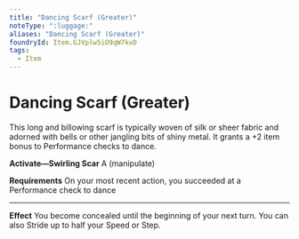 ```yaml
---
title: "Dancing Scarf (Greater)"
noteType: ":luggage:"
aliases: "Dancing Scarf (Greater)"
foundryId: Item.GJVplw5iO9qW7kvD
tags:
  - Item
---
```


# Dancing Scarf (Greater)

This long and billowing scarf is typically woven of silk or sheer fabric and adorned with bells or other jangling bits of shiny metal. It grants a +2 item bonus to Performance checks to dance.

**Activate—Swirling Scar** A (manipulate)

**Requirements** On your most recent action, you succeeded at a Performance check to dance

* * *

**Effect** You become concealed until the beginning of your next turn. You can also Stride up to half your Speed or Step.
